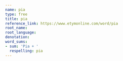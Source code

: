```yaml
---
name: pia
type: free
title: pia
reference_link: https://www.etymonline.com/word/pia
root_name: 
root_language: 
denotation: 
word_sums:
- sum: 'Pia + '
  respelling: pia
---
```

